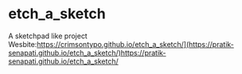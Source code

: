 # etch_a_sketch
 A sketchpad like project
 Wesbite:https://crimsontypo.github.io/etch_a_sketch/](https://pratik-senapati.github.io/etch_a_sketch/)https://pratik-senapati.github.io/etch_a_sketch/
